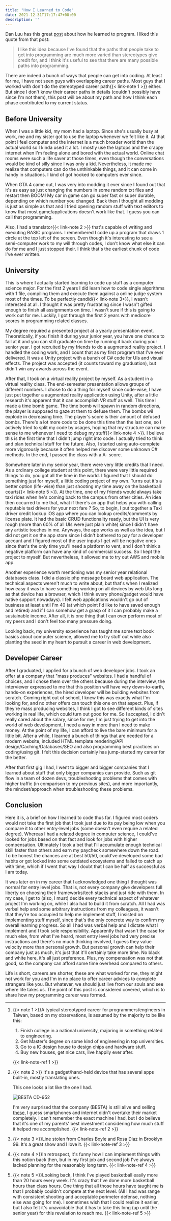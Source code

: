 ```yaml
---
title: "How I Learned to Code"
date: 2021-12-31T17:17:47+08:00
description: ''
---
```


Dan Luu has this great [post](https://danluu.com/learning-to-program/) about how he learned to program. I liked this quote from that post:

> I like this idea because I've found that the paths that people take to get into programming are much more varied than stereotypes give credit for, and I think it's useful to see that there are many possible paths into programming.

There are indeed a bunch of ways that people can get into coding. At least for me, I have not seen guys with overlapping career paths. Most guys that I worked with don't do the stereotyped career path{{< link-note 1 >}} either. But since I don't know their career paths in details (couldn't possibly have since I'm not them), this post will be about my path and how I think each phase contributed to my current status.

## Before University

When I was a little kid, my mom had a laptop. Since she's usually busy at work, me and my sister got to use the laptop whenever we felt like it. At that point I feel computer and the internet is a much broader world than the actual world so I kinda used it a lot. I mostly use the laptops and the crappy internet when I'm feeling alone and bored with the actual world. Online chat rooms were such a life saver at those times, even though the conversations would be kind of silly since I was only a kid. Nevertheless, it made me realize that computers can do the unthinkable things, and it can come in handy in situations. I kind of got hooked to computers ever since.

When GTA 4 came out, I was very into modding it ever since I found out that it's as easy as just changing the numbers in some random txt files and restart then BOOM! My car in game can go super fast or super durable, depending on which number you changed. Back then I thought all modding is just as simple as that and I tried opening random stuff with text editors to know that most game/applications doesn't work like that. I guess you can call that programming.

Also, I had a translator{{< link-note 2 >}} that's capable of writing and executing BASIC programs. I remembered I code up a program that draws 1 circle at the top left of the screen. Even though it's interesting to see a semi-computer work to my will through codes, I don't know what else it can do for me and I just stopped their. I think that's the earliest chunk of code I've ever written.

## University

This is where I actually started learning to code up stuff as a computer science major. For the first 2 years I did learn how to code single algorithms with 1 file, compiling them and execute them against a online judge system most of the times. To be perfectly candid{{< link-note 3>}}, I wasn't interested at all. I thought it was pretty frustrating since I wasn't gifted enough to finish all assignments on time. I wasn't sure if this is going to work out for me. Luckily, I got through the first 2 years with mediocre scores in programming related classes.

My degree required a presented project at a yearly presentation event. Theoretically, if you finish it during your junior year, you have one chance to fail at it and you can still graduate on time by running it back during your senior year. I got recruited by my friends to do a augmented reality project. I handled the coding work, and I count that as my first program that I've ever delivered. It was a Unity project with a bunch of C# code for UIs and visual effects. The project was accepted (it counts toward my graduation), but didn't win any awards across the event.

After that, I took on a virtual reality project by myself. As a student in a virtual reality class. The end-semester presentation allows groups of different numbers. I chose to do a thing for myself since code-wise, I have just put together a augmented reality application using Unity, after a little research it's apparent that it can accomplish VR stuff as well. This time I made a time bomb game. The time bomb will spawn in random directions, the player is supposed to gaze at them to defuse them. The bombs wil explode in decreasing time. The player's score is their amount of defused bombs. There's a lot more code to be done this time than the last one, so I actively tried to split my code by usages, hoping that my structure can make sense to me whenever I need to debug my stuff{{< link-note 4 >}}. I believe this is the first time that I didn't jump right into code. I actually tried to think and plan technical stuff for the future. Also, I started using auto-complete more vigorously because it often helped me discover some unknown C# methods. In the end, I passed the class with a A- score.

Somewhere later in my senior year, there were very little credits that I need. As a ordinary college student at this point, there were very little required things to do, you got all the time in the world. I figured that I should do something just for myself, a little coding project of my own. Turns out it's a better option (life-wise) than just shooting my time away on the basketball courts{{< link-note 5 >}}. At the time, one of my friends would always take taxi rides when he's coming back to the campus from other cities. An idea then occurred to me that, what if there's an app that helps you with calling reputable taxi drivers for your next fare ? So, to begin, I put together a Taxi driver credit lookup iOS app where you can lookup credits/comments by license plate. It had the basic CRUD functionality ready, but the UI is very rough (more than 60% of all UIs were just plain white) since I didn't have any artistic touches in me. Anyways, the app works as well as the idea, but I did not get it on the app store since I didn't bothered to pay for a developer account and I figured most of the user inputs I get will be negative ones since that's the only time you'll need a platform to vent, and I don't think a negative platform can have any kind of commercial success. So I kept the project to myself. But nevertheless, it allowed me to try out AWS and mobile app.

Another experience worth mentioning was my senior year relational databases class. I did a classic php message board web application. The technical aspects weren't much to write about, but that's when I realized how easy it was to have something working on all devices by web (As long as that device has a browser, which I think every phone/gadget would have native support nowadays). I felt web applications wouldn't go out of business at least until I'm 40 (at which point I'd like to have saved enough and retired) and if I can somehow get a grasp of it I can probably make a sustainable income. After all, it is one thing that I can over perform most of my peers and I don't feel too many pressure doing.

Looking back, my university experience has taught me some text book basics about computer science, allowed me to try stuff out while also planting the seed in my heart to pursuit a career in web development.

## Developer Career

After I graduated, I applied for a bunch of web developer jobs. I took an offer at a company that "mass produces" websites. I had a handful of choices, and I chose them over the others because during the interview, the interviewer expressed to me that this position will have very down-to-earth, hands-on experiences, the hired developer will be building websites from scratch. Coming right out of school, I knew this was exactly what I'm looking for, and no other offers can touch this one on that aspect. Plus, if they're mass producing websites, I think I got to see different kinds of sites working in real life, which could turn out good for me. So I accepted, I didn't really cared about the salary, since for me, I'm just trying to get into the world of web development, I need a way in more than I need to make money. At the point of my life, I can afford to live the bare minimum for a little bit. After a while, I learned a bunch of things that are needed for a modern website, included HTML template rendering/API design/Caching/Databases/SEO and also programming best practices on coding/using git. I felt this decision certainly has jump-started my career for the better.

After that first gig I had, I went to bigger and bigger companies that I learned about stuff that only bigger companies can provide. Such as git flow in a team of dozen devs, troubleshooting problems that comes with higher traffic (in comparison to my previous sites), and more importantly, the mindset/approach when troubleshooting these problems.

## Conclusion

Here it is, a brief on how I learned to code thus far. I figured most coders would not take the first job that I took just due to its pay being low when you compare it to other entry-level jobs (some doesn't even require a related degree). Whereas I had a related degree in computer science, I could've looked for jobs based on that fact and look for jobs with higher compensation. Ultimately I took a bet that I'll accumulate enough technical skill faster than others and earn my paycheck somewhere down the road. To be honest the chances are at best 50/50, could've developed some bad habits or got locked into some outdated ecosystems and failed to catch up with time, which if I went that way I doubt that I can be half as successful as I am today.

It was later on in my career that I acknowledged one thing I thought was normal for entry level jobs. That is, not every company give developers full liberty on choosing their frameworks/tech stacks and just ride with them. In my case, I get to (also, I must) decide every technical aspect of whatever project I'm working on, while I also had to build it from scratch. All I had was verbal help and some arbitrary instructions from my colleagues, it wasn't that they're too occupied to help me implement stuff, I insisted on implementing stuff myself, since that's the only concrete way to confirm my overall learning progress. So all I had was verbal help and I dictate what I implement and I took sole responsibility. Apparently that wasn't the case for much else, from what I've heard, most entry level jobs had very precise instructions and there's no much thinking involved, I guess they value velocity more than personal growth. But personal growth can help their company just as much, it's just that it'll certainly take more time. No black and white here, it's all just preference. Plus, my compensation was not that good, so the company can afford some time overhead compared to others.

Life is short, careers are shorter, these are what worked for me, they might not work for you and I'm in no place to offer career advices to complete strangers like you. But whatever, we should just live from our souls and see where life takes us. The point of this post is considered covered, which is to share how my programming career was formed.

---

1. {{< note 1 >}}A typical stereotyped career for programmers/engineers in Taiwan, based on my observations, is assumed by the majority to be like this:
   1. Finish college in a national university, majoring in something related to engineering.
   2. Get Master's degree on some kind of engineering in top universities.
   3. Go to a IC design house to design chips and hardware stuff.
   4. Buy new houses, get nice cars, live happily ever after.

   {{< link-note-ref 1 >}}

2. {{< note 2 >}} It's a gadget/hand-held device that has several apps bulit-in, mostly translating ones. 
   
   This one looks a lot like the one I had.

   ![BESTA CD-952](/translator.png)

   I'm very surprised that the company (BESTA) is still alive and selling [these](https://www.besta.com.tw/zh-tw/Product/digital_learn/ProductList/ElectronicDictionary), I guess smartphones and internet didn't overtake their market completely. I can't remember the exact machine I had, but I do believe that it's one of my parents' best investment considering how much stuff it helped me accomplished.
   {{< link-note-ref 2 >}}

3. {{< note 3 >}}Line stolen from Charles Boyle and Rosa Diaz in Brooklyn 99. It's a great show and I love it.
   {{< link-note-ref 3 >}}
4. {{< note 4 >}}In retrospect, it's funny how I can implement things with this notion back then, but in my first job and second job I've always lacked planning for the reasonably long term.
   {{< link-note-ref 4 >}}
5. {{< note 5 >}}Looking back, I think I've played basketball easily more than 20 hours every week. It's crazy that I've done more basketball hours than class hours. One thing that all those hours have taught me is that I probably couldn't compete at the next level. (All I had was range with consistent shooting and acceptable perimeter defense, nothing else was going for me). I sometimes wish that I could realize it earlier, but I also felt it's unavoidable that it has to take this long (up until the senior year) for this revelation to reach me.
   {{< link-note-ref 5 >}}